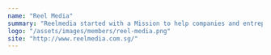 ```yaml
---
name: "Reel Media"
summary: "Reelmedia started with a Mission to help companies and entrepreneurs leverage on the power of Digital Marketing to grow their business, and become category leaders through SEO, Social Media, Video and E-Commerce."
logo: "/assets/images/members/reel-media.png"
site: "http://www.reelmedia.com.sg/"
---
```

